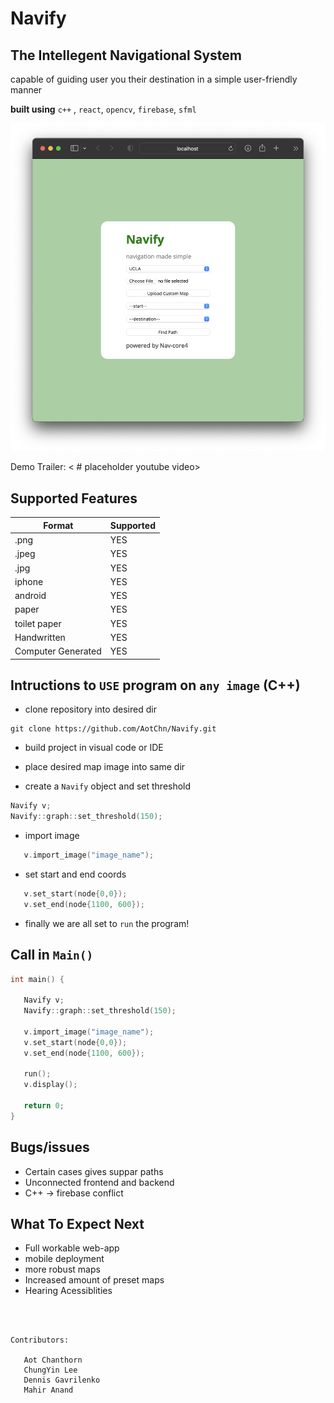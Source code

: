 # Navify 
## The Intellegent Navigational System

capable of guiding user you their destination in a simple user-friendly manner

**built using**  `c++` , `react`, `opencv`, `firebase`, `sfml`


![Navify][internal-source]

[internal-source]: /resources/navify_web_app.png 'Navify'

Demo Trailer: 
< # placeholder youtube video> 

## Supported Features

Format | Supported
------------ | -------------
.png| YES
.jpeg | YES
.jpg | YES
iphone | YES
 android| YES
paper | YES
toilet paper | YES
Handwritten | YES
Computer Generated| YES



## Intructions to `USE` program on `any image` (C++)
- clone repository into desired dir
```
git clone https://github.com/AotChn/Navify.git
```
- build project in visual code or IDE

- place desired map image into same dir
- create a `Navify` object and set threshold
```C++
Navify v;
Navify::graph::set_threshold(150);
```
- import image
```C++
   v.import_image("image_name");
```
- set start and end coords 
```C++
   v.set_start(node{0,0});
   v.set_end(node{1100, 600});
```
- finally we are all set to `run` the program! 
## Call in `Main()`

```C++
int main() {

   Navify v;
   Navify::graph::set_threshold(150);

   v.import_image("image_name");
   v.set_start(node{0,0});
   v.set_end(node{1100, 600});

   run();
   v.display();

   return 0;
}
```

## Bugs/issues
- Certain cases gives suppar paths
- Unconnected frontend and backend
- C++ -> firebase conflict

## What To Expect Next 
- Full workable web-app
- mobile deployment
- more robust maps
- Increased amount of preset maps 
- Hearing Acessiblities

</br></br>


```
Contributors:

   Aot Chanthorn
   ChungYin Lee
   Dennis Gavrilenko
   Mahir Anand

```
